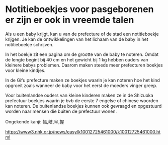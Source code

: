 # Notitieboekjes voor pasgeborenen er zijn er ook in vreemde talen

Als u een baby krijgt, kan u van de prefecture of de stad een notitieboekje krijgen. Je kan de ontwikkelingen van het lichaam van de baby in het notitieboekje schrijven.

In het boekje zit een pagina om de grootte van de baby te noteren. Omdat de lengte begint bij 40 cm en het gewicht bij 1 kg hebben  ouders van kleinere babys problemen. Daarom maken steeds meer prefecturen boekjes voor kleine kindjes.

In de Gifu prefecture maken ze boekjes waarin je kan noteren hoe het kind opgroeit zoals wanneer de baby voor het eerst de moeders vinger greep.

Voor buitenlandse ouders van kleine kinderen maken ze in de Shizuoka prefectuur boekjes waarin je bvb de eerste 7 engelse of chinese woorden kan noteren. De buitenlandse boekjes kunnen ook gevraagd en opgestuurd worden naar mensen die buiten de prefectuur wonen.

Ongekende kanji: 帳,岐,阜,握

<https://www3.nhk.or.jp/news/easy/k10012725461000/k10012725461000.html>
